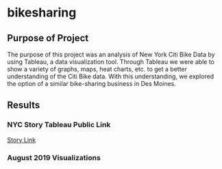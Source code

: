 # bikesharing
## Purpose of Project
The purpose of this project was an analysis of New York Citi Bike Data by using Tableau, a data visualization tool. Through Tableau we were able to show a variety of graphs, maps, heat charts, etc. to get a better understanding of the Citi Bike data. With this understanding, we explored the option of a similar bike-sharing business in Des Moines. 
## Results
### NYC Story Tableau Public Link
[Story Link](https://public.tableau.com/app/profile/jack.mckinnon/viz/NYCCitiBike_16545429149460/NYCStory)
### August 2019 Visualizations
